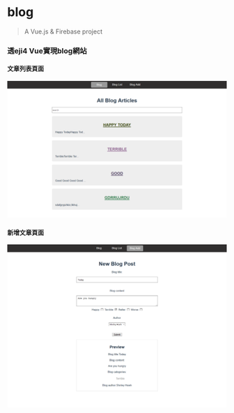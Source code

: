 # blog

> A Vue.js & Firebase  project

### 透eji4 Vue實現blog網站
#### 文章列表頁面
![image](https://github.com/HsinShan/Portfolio/blob/master/blog/blog.png)
#### 新增文章頁面
![image](https://github.com/HsinShan/Portfolio/blob/master/blog/blogadd.png)


